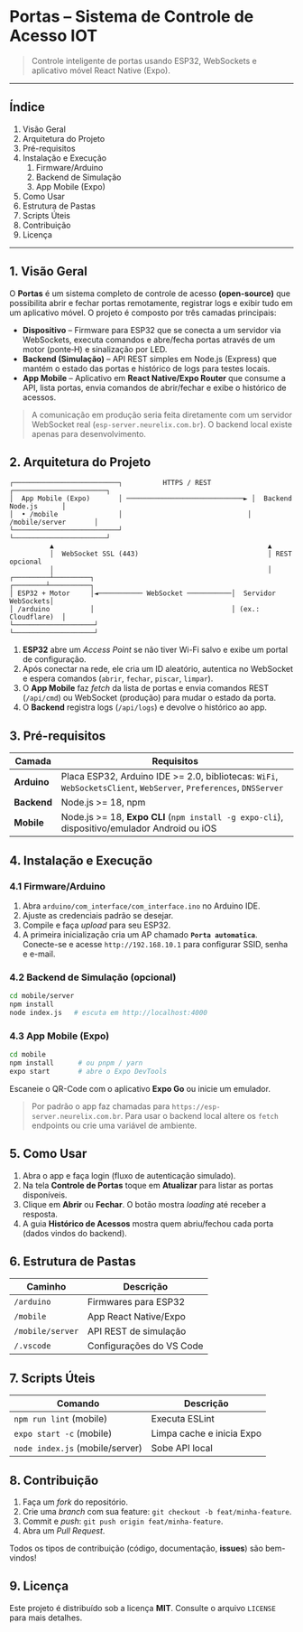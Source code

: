 # Portas – Sistema de Controle de Acesso IOT

> Controle inteligente de portas usando ESP32, WebSockets e aplicativo móvel React Native (Expo).

---

## Índice

1. Visão Geral
2. Arquitetura do Projeto
3. Pré-requisitos
4. Instalação e Execução
   1. Firmware/Arduino
   2. Backend de Simulação
   3. App Mobile (Expo)
5. Como Usar
6. Estrutura de Pastas
7. Scripts Úteis
8. Contribuição
9. Licença

---

## 1. Visão Geral

O **Portas** é um sistema completo de controle de acesso **(open-source)** que possibilita abrir e fechar portas remotamente, registrar logs e exibir tudo em um aplicativo móvel. O projeto é composto por três camadas principais:

* **Dispositivo** – Firmware para ESP32 que se conecta a um servidor via WebSockets, executa comandos e abre/fecha portas através de um motor (ponte‐H) e sinalização por LED.
* **Backend (Simulação)** – API REST simples em Node.js (Express) que mantém o estado das portas e histórico de logs para testes locais.
* **App Mobile** – Aplicativo em **React Native/Expo Router** que consume a API, lista portas, envia comandos de abrir/fechar e exibe o histórico de acessos.

> A comunicação em produção seria feita diretamente com um servidor WebSocket real (`esp-server.neurelix.com.br`). O backend local existe apenas para desenvolvimento.


## 2. Arquitetura do Projeto

```
┌──────────────────────────┐          HTTPS / REST          ┌───────────────────────┐
│  App Mobile (Expo)       │ ─────────────────────────────► │  Backend Node.js      │
│  • /mobile               │                               │  /mobile/server       │
└──────────────────────────┘                                └───────────────────────┘
          ▲                                                     ▲
          │  WebSocket SSL (443)                                │ REST opcional
          │                                                     │
┌─────────┴─────────┐                                  ┌────────┴──────────┐
│ ESP32 + Motor     │◄─────────── WebSocket ───────────│  Servidor WebSockets│
│ /arduino          │                                  │ (ex.: Cloudflare)  │
└────────────────────┘                                  └────────────────────┘
```

1. **ESP32** abre um *Access Point* se não tiver Wi-Fi salvo e exibe um portal de configuração.
2. Após conectar na rede, ele cria um ID aleatório, autentica no WebSocket e espera comandos (`abrir`, `fechar`, `piscar`, `limpar`).
3. O **App Mobile** faz *fetch* da lista de portas e envia comandos REST (`/api/cmd`) ou WebSocket (produção) para mudar o estado da porta.
4. O **Backend** registra logs (`/api/logs`) e devolve o histórico ao app.


## 3. Pré-requisitos

| Camada      | Requisitos |
|-------------|------------|
| **Arduino** | Placa ESP32, Arduino IDE &gt;= 2.0, bibliotecas: `WiFi`, `WebSocketsClient`, `WebServer`, `Preferences`, `DNSServer` |
| **Backend** | Node.js &gt;= 18, npm |
| **Mobile**  | Node.js &gt;= 18, **Expo CLI** (`npm install -g expo-cli`), dispositivo/emulador Android ou iOS |


## 4. Instalação e Execução

### 4.1 Firmware/Arduino

1. Abra `arduino/com_interface/com_interface.ino` no Arduino IDE.
2. Ajuste as credenciais padrão se desejar.
3. Compile e faça *upload* para seu ESP32.
4. A primeira inicialização cria um AP chamado **`Porta automatica`**. Conecte-se e acesse `http://192.168.10.1` para configurar SSID, senha e e-mail.

### 4.2 Backend de Simulação (opcional)

```bash
cd mobile/server
npm install
node index.js   # escuta em http://localhost:4000
```

### 4.3 App Mobile (Expo)

```bash
cd mobile
npm install      # ou pnpm / yarn
expo start       # abre o Expo DevTools
```

Escaneie o QR-Code com o aplicativo **Expo Go** ou inicie um emulador.

> Por padrão o app faz chamadas para `https://esp-server.neurelix.com.br`. Para usar o backend local altere os `fetch` endpoints ou crie uma variável de ambiente.


## 5. Como Usar

1. Abra o app e faça login (fluxo de autenticação simulado).
2. Na tela **Controle de Portas** toque em **Atualizar** para listar as portas disponíveis.
3. Clique em **Abrir** ou **Fechar**. O botão mostra *loading* até receber a resposta.
4. A guia **Histórico de Acessos** mostra quem abriu/fechou cada porta (dados vindos do backend).


## 6. Estrutura de Pastas

| Caminho              | Descrição |
|----------------------|-----------|
| `/arduino`           | Firmwares para ESP32  |
| `/mobile`            | App React Native/Expo |
| `/mobile/server`     | API REST de simulação |
| `/.vscode`           | Configurações do VS Code |


## 7. Scripts Úteis

| Comando                                        | Descrição |
|-----------------------------------------------|-----------|
| `npm run lint` (mobile)                       | Executa ESLint |
| `expo start -c` (mobile)                      | Limpa cache e inicia Expo |
| `node index.js` (mobile/server)               | Sobe API local |


## 8. Contribuição

1. Faça um *fork* do repositório.
2. Crie uma *branch* com sua feature: `git checkout -b feat/minha-feature`.
3. Commit e *push*: `git push origin feat/minha-feature`.
4. Abra um *Pull Request*.

Todos os tipos de contribuição (código, documentação, **issues**) são bem-vindos!


## 9. Licença

Este projeto é distribuído sob a licença **MIT**. Consulte o arquivo `LICENSE` para mais detalhes.
